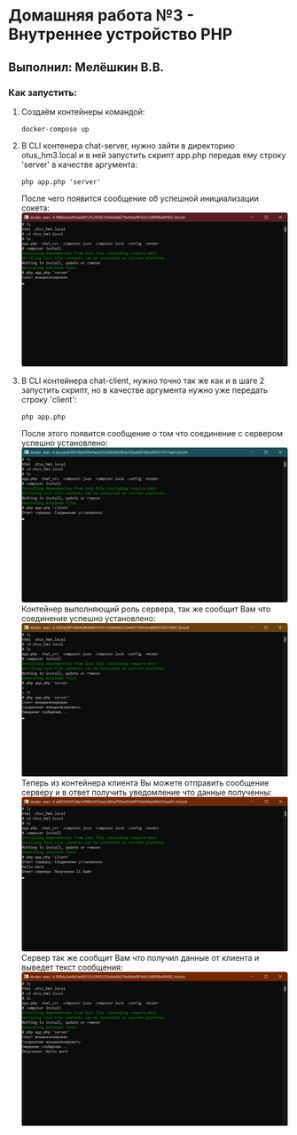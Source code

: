 # Домашняя работа №3 - Внутреннее устройство PHP

## Выполнил: Мелёшкин В.В.

### Как запустить:

1. Создаём контейнеры командой:
    ```
    docker-compose up
    ```

2. В CLI контенера chat-server, нужно зайти в директорию
otus_hm3.local и в ней запустить скрипт app.php передав ему
строку 'server' в качестве аргумента:
    ```
    php app.php 'server'
    ```
    После чего появится сообщение об успешной инициализации сокета:
    ![Шаг 1](screenshots/Step_1_Initialize_server.jpg)
3. В CLI контейнера chat-client, нужно точно так же как и в 
шаге 2 запустить скрипт, но в качестве аргумента нужно уже
передать строку 'client':
    ```
    php app.php
    ```
    После этого появится сообщение о том что соединение с
    сервером успешно установлено:
    ![Шаг 2](screenshots/Step_2_Initialize_client.jpg)
    Контейнер выполняющий роль сервера, так же сообщит Вам
    что соединение успешно установлено:
    ![Шаг 3](screenshots/Step_3_Server_waiting_message.jpg)
    Теперь из контейнера клиента Вы можете отправить сообщение
    серверу и в ответ получить уведомление что данные полученны:
    ![Шаг 4](screenshots/Step_4_Client_send_message_and_get_answer_from_server.jpg)
    Сервер так же сообщит Вам что получил данные от клиента и 
    выведет текст сообщения:
    ![Шаг 5](screenshots/Step_5_Server_get_message.jpg)
